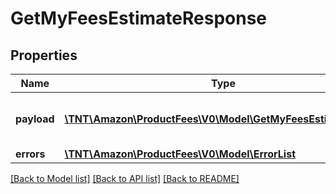 # GetMyFeesEstimateResponse

## Properties
Name | Type | Description | Notes
------------ | ------------- | ------------- | -------------
**payload** | [**\TNT\Amazon\ProductFees\V0\Model\GetMyFeesEstimateResult**](GetMyFeesEstimateResult.md) | The payload for the operation. | [optional] 
**errors** | [**\TNT\Amazon\ProductFees\V0\Model\ErrorList**](ErrorList.md) |  | [optional] 

[[Back to Model list]](../README.md#documentation-for-models) [[Back to API list]](../README.md#documentation-for-api-endpoints) [[Back to README]](../README.md)


